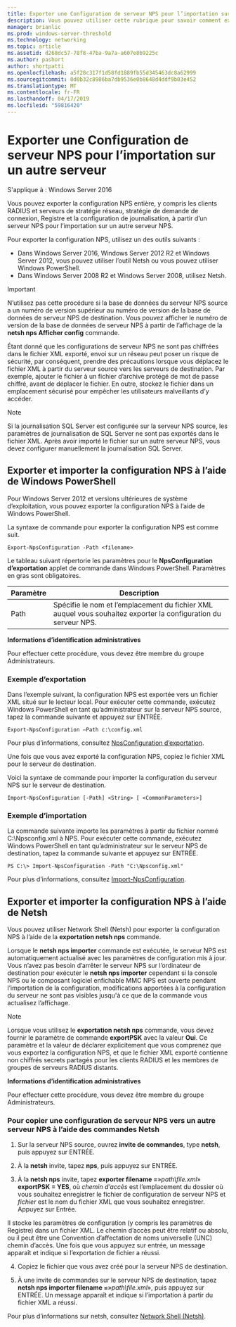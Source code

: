 ```yaml
---
title: Exporter une Configuration de serveur NPS pour l’importation sur un autre serveur
description: Vous pouvez utiliser cette rubrique pour savoir comment exporter une configuration de serveur NPS dans Windows Server 2016.
manager: brianlic
ms.prod: windows-server-threshold
ms.technology: networking
ms.topic: article
ms.assetid: d268dc57-78f8-47ba-9a7a-a607e8b9225c
ms.author: pashort
author: shortpatti
ms.openlocfilehash: a5f28c317f1d58fd1889fb55d345463dc8a62999
ms.sourcegitcommit: 0d0b32c8986ba7db9536e0b8648d4ddf9b03e452
ms.translationtype: MT
ms.contentlocale: fr-FR
ms.lasthandoff: 04/17/2019
ms.locfileid: "59816420"
---
```

# <a name="export-an-nps-configuration-for-import-on-another-server"></a>Exporter une Configuration de serveur NPS pour l’importation sur un autre serveur

S'applique à : Windows Server 2016

Vous pouvez exporter la configuration NPS entière, y compris les clients RADIUS et serveurs de stratégie réseau, stratégie de demande de connexion, Registre et la configuration de journalisation, à partir d’un serveur NPS pour l’importation sur un autre serveur NPS. 

Pour exporter la configuration NPS, utilisez un des outils suivants :

- Dans Windows Server 2016, Windows Server 2012 R2 et Windows Server 2012, vous pouvez utiliser l’outil Netsh ou vous pouvez utiliser Windows PowerShell.
- Dans Windows Server 2008 R2 et Windows Server 2008, utilisez Netsh.

>[!IMPORTANT]
>N’utilisez pas cette procédure si la base de données du serveur NPS source a un numéro de version supérieur au numéro de version de la base de données de serveur NPS de destination. Vous pouvez afficher le numéro de version de la base de données de serveur NPS à partir de l’affichage de la **netsh nps Afficher config** commande.

Étant donné que les configurations de serveur NPS ne sont pas chiffrées dans le fichier XML exporté, envoi sur un réseau peut poser un risque de sécurité, par conséquent, prendre des précautions lorsque vous déplacez le fichier XML à partir du serveur source vers les serveurs de destination. Par exemple, ajouter le fichier à un fichier d’archive protégé de mot de passe chiffré, avant de déplacer le fichier. En outre, stockez le fichier dans un emplacement sécurisé pour empêcher les utilisateurs malveillants d’y accéder.

>[!NOTE]
>Si la journalisation SQL Server est configurée sur la serveur NPS source, les paramètres de journalisation de SQL Server ne sont pas exportés dans le fichier XML. Après avoir importé le fichier sur un autre serveur NPS, vous devez configurer manuellement la journalisation SQL Server.

## <a name="export-and-import-the-nps-configuration-by-using-windows-powershell"></a>Exporter et importer la configuration NPS à l’aide de Windows PowerShell

Pour Windows Server 2012 et versions ultérieures de système d’exploitation, vous pouvez exporter la configuration NPS à l’aide de Windows PowerShell.

La syntaxe de commande pour exporter la configuration NPS est comme suit. 

    Export-NpsConfiguration -Path <filename>

Le tableau suivant répertorie les paramètres pour le **NpsConfiguration d’exportation** applet de commande dans Windows PowerShell. Paramètres en gras sont obligatoires.

|Paramètre|Description|
|---------|-----------|
|Path|Spécifie le nom et l’emplacement du fichier XML auquel vous souhaitez exporter la configuration du serveur NPS.|

**Informations d’identification administratives**

Pour effectuer cette procédure, vous devez être membre du groupe Administrateurs.

### <a name="export-example"></a>Exemple d’exportation 

Dans l’exemple suivant, la configuration NPS est exportée vers un fichier XML situé sur le lecteur local. Pour exécuter cette commande, exécutez Windows PowerShell en tant qu’administrateur sur la serveur NPS source, tapez la commande suivante et appuyez sur ENTRÉE.

`Export-NpsConfiguration –Path c:\config.xml` 

Pour plus d’informations, consultez [NpsConfiguration d’exportation](https://technet.microsoft.com/library/jj872749.aspx).

Une fois que vous avez exporté la configuration NPS, copiez le fichier XML pour le serveur de destination.

Voici la syntaxe de commande pour importer la configuration du serveur NPS sur le serveur de destination.

    Import-NpsConfiguration [-Path] <String> [ <CommonParameters>]

### <a name="import-example"></a>Exemple d’importation

La commande suivante importe les paramètres à partir du fichier nommé C:\Npsconfig.xml à NPS. Pour exécuter cette commande, exécutez Windows PowerShell en tant qu’administrateur sur le serveur NPS de destination, tapez la commande suivante et appuyez sur ENTRÉE.

    PS C:\> Import-NpsConfiguration -Path "C:\Npsconfig.xml"

Pour plus d’informations, consultez [Import-NpsConfiguration](https://technet.microsoft.com/library/jj872750.aspx).

## <a name="export-and-import-the-nps-configuration-by-using-netsh"></a>Exporter et importer la configuration NPS à l’aide de Netsh

Vous pouvez utiliser Network Shell \(Netsh\) pour exporter la configuration NPS à l’aide de la **exportation netsh nps** commande.

Lorsque le **netsh nps importer** commande est exécutée, le serveur NPS est automatiquement actualisé avec les paramètres de configuration mis à jour. Vous n’avez pas besoin d’arrêter le serveur NPS sur l’ordinateur de destination pour exécuter le **netsh nps importer** cependant si la console NPS ou le composant logiciel enfichable MMC NPS est ouverte pendant l’importation de la configuration, modifications apportées à la configuration du serveur ne sont pas visibles jusqu'à ce que de la commande vous actualisez l’affichage. 

>[!NOTE]
>Lorsque vous utilisez le **exportation netsh nps** commande, vous devez fournir le paramètre de commande **exportPSK** avec la valeur **Oui**. Ce paramètre et la valeur de déclarer explicitement que vous comprenez que vous exportez la configuration NPS, et que le fichier XML exporté contienne non chiffrés secrets partagés pour les clients RADIUS et les membres de groupes de serveurs RADIUS distants.

**Informations d’identification administratives**

Pour effectuer cette procédure, vous devez être membre du groupe Administrateurs.

### <a name="to-copy-an-nps-configuration-to-another-nps-using-netsh-commands"></a>Pour copier une configuration de serveur NPS vers un autre serveur NPS à l’aide des commandes Netsh

1. Sur la serveur NPS source, ouvrez **invite de commandes**, type **netsh**, puis appuyez sur ENTRÉE.

2. À la **netsh** invite, tapez **nps**, puis appuyez sur ENTRÉE. 

3. À la **netsh nps** invite, tapez **exporter filename =**»*path\file.xml*» **exportPSK = YES**, où *chemin d’accès* est l’emplacement du dossier où vous souhaitez enregistrer le fichier de configuration de serveur NPS et *fichier* est le nom du fichier XML que vous souhaitez enregistrer. Appuyez sur Entrée. 

Il stocke les paramètres de configuration \(y compris les paramètres de Registre\) dans un fichier XML. Le chemin d’accès peut être relatif ou absolu, ou il peut être une Convention d’affectation de noms universelle \(UNC\) chemin d’accès. Une fois que vous appuyez sur entrée, un message apparaît et indique si l’exportation de fichier a réussi.

4. Copiez le fichier que vous avez créé pour la serveur NPS de destination.

5. À une invite de commandes sur le serveur NPS de destination, tapez **netsh nps importer filename =**»*path\file.xml*», puis appuyez sur ENTRÉE. Un message apparaît et indique si l’importation à partir du fichier XML a réussi.

Pour plus d’informations sur netsh, consultez [Network Shell (Netsh)](../netsh/netsh.md).


